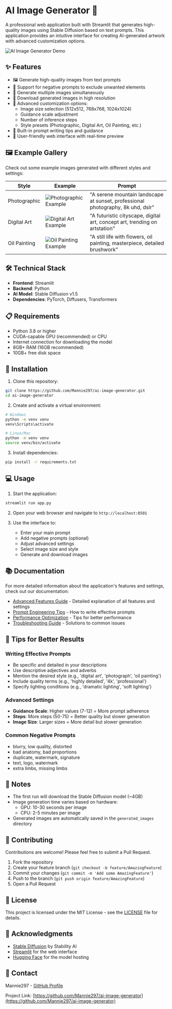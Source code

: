 # AI Image Generator 🎨

A professional web application built with Streamlit that generates high-quality images using Stable Diffusion based on text prompts. This application provides an intuitive interface for creating AI-generated artwork with advanced customization options.

![AI Image Generator Demo](docs/demo.png)

## ✨ Features

- 🖼️ Generate high-quality images from text prompts
- 🚫 Support for negative prompts to exclude unwanted elements
- 🔄 Generate multiple images simultaneously
- 💾 Download generated images in high resolution
- 🎯 Advanced customization options:
  - Image size selection (512x512, 768x768, 1024x1024)
  - Guidance scale adjustment
  - Number of inference steps
  - Style presets (Photographic, Digital Art, Oil Painting, etc.)
- 📝 Built-in prompt writing tips and guidance
- 🎨 User-friendly web interface with real-time preview

## 🖼️ Example Gallery

Check out some example images generated with different styles and settings:

| Style | Example | Prompt |
|-------|---------|--------|
| Photographic | ![Photographic Example](docs/examples/photographic.jpg) | "A serene mountain landscape at sunset, professional photography, 8k uhd, dslr" |
| Digital Art | ![Digital Art Example](docs/examples/digital_art.jpg) | "A futuristic cityscape, digital art, concept art, trending on artstation" |
| Oil Painting | ![Oil Painting Example](docs/examples/oil_painting.jpg) | "A still life with flowers, oil painting, masterpiece, detailed brushwork" |

## 🛠️ Technical Stack

- **Frontend**: Streamlit
- **Backend**: Python
- **AI Model**: Stable Diffusion v1.5
- **Dependencies**: PyTorch, Diffusers, Transformers

## 📋 Requirements

- Python 3.8 or higher
- CUDA-capable GPU (recommended) or CPU
- Internet connection for downloading the model
- 8GB+ RAM (16GB recommended)
- 10GB+ free disk space

## 🚀 Installation

1. Clone this repository:
```bash
git clone https://github.com/Mannie297/ai-image-generator.git
cd ai-image-generator
```

2. Create and activate a virtual environment:
```bash
# Windows
python -m venv venv
venv\Scripts\activate

# Linux/Mac
python -m venv venv
source venv/bin/activate
```

3. Install dependencies:
```bash
pip install -r requirements.txt
```

## 💻 Usage

1. Start the application:
```bash
streamlit run app.py
```

2. Open your web browser and navigate to `http://localhost:8501`

3. Use the interface to:
   - Enter your main prompt
   - Add negative prompts (optional)
   - Adjust advanced settings
   - Select image size and style
   - Generate and download images

## 📚 Documentation

For more detailed information about the application's features and settings, check out our documentation:

- [Advanced Features Guide](docs/advanced_features.md) - Detailed explanation of all features and settings
- [Prompt Engineering Tips](docs/advanced_features.md#prompt-engineering) - How to write effective prompts
- [Performance Optimization](docs/advanced_features.md#performance-optimization) - Tips for better performance
- [Troubleshooting Guide](docs/advanced_features.md#troubleshooting) - Solutions to common issues

## 🎨 Tips for Better Results

### Writing Effective Prompts
- Be specific and detailed in your descriptions
- Use descriptive adjectives and adverbs
- Mention the desired style (e.g., 'digital art', 'photograph', 'oil painting')
- Include quality terms (e.g., 'highly detailed', '4k', 'professional')
- Specify lighting conditions (e.g., 'dramatic lighting', 'soft lighting')

### Advanced Settings
- **Guidance Scale**: Higher values (7-12) = More prompt adherence
- **Steps**: More steps (50-75) = Better quality but slower generation
- **Image Size**: Larger sizes = More detail but slower generation

### Common Negative Prompts
- blurry, low quality, distorted
- bad anatomy, bad proportions
- duplicate, watermark, signature
- text, logo, watermark
- extra limbs, missing limbs

## 📝 Notes

- The first run will download the Stable Diffusion model (~4GB)
- Image generation time varies based on hardware:
  - GPU: 10-30 seconds per image
  - CPU: 2-5 minutes per image
- Generated images are automatically saved in the `generated_images` directory

## 🤝 Contributing

Contributions are welcome! Please feel free to submit a Pull Request.

1. Fork the repository
2. Create your feature branch (`git checkout -b feature/AmazingFeature`)
3. Commit your changes (`git commit -m 'Add some AmazingFeature'`)
4. Push to the branch (`git push origin feature/AmazingFeature`)
5. Open a Pull Request

## 📄 License

This project is licensed under the MIT License - see the [LICENSE](LICENSE) file for details.

## 🙏 Acknowledgments

- [Stable Diffusion](https://stability.ai/stable-diffusion) by Stability AI
- [Streamlit](https://streamlit.io/) for the web interface
- [Hugging Face](https://huggingface.co/) for the model hosting

## 📧 Contact

Mannie297 - [GitHub Profile](https://github.com/Mannie297)

Project Link: [https://github.com/Mannie297/ai-image-generator](https://github.com/Mannie297/ai-image-generator) 